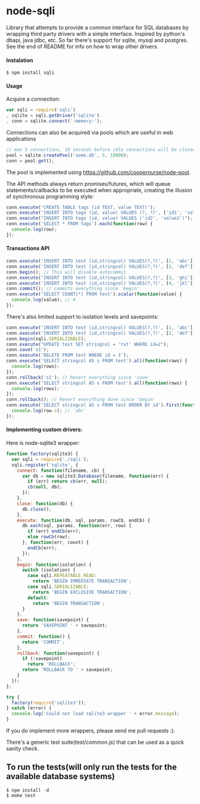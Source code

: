 # node-sqli

  Library that attempts to provide a common interface for SQL databases by
  wrapping third party drivers with a simple interface. Inspired by python's
  dbapi, java jdbc, etc. So far there's support for sqlite, mysql and postgres.
  See the end of README for info on how to wrap other drivers.

#### Instalation

    $ npm install sqli

#### Usage

  Acquire a connection:

```js
var sqli = require('sqli')
, sqlite = sqli.getDriver('sqlite')
, conn = sqlite.connect(':memory:');
```

  Connections can also be acquired via pools which are useful in web applications

```js
// max 5 connections, 10 seconds before idle connections will be closed
pool = sqlite.createPool('some.db', 5, 10000);
conn = pool.get();
```

  The pool is implemented using https://github.com/coopernurse/node-pool.

  The API methods always return promises/futures, which will queue statements/callbacks
  to be executed when appropriate, creating the illusion of synchronous programming
  style:

```js
conn.execute('CREATE TABLE tags (id TEXT, value TEXT)');
conn.execute('INSERT INTO tags (id, value) VALUES (?, ?)', ['id1', 'value1']);
conn.execute("INSERT INTO tags (id, value) VALUES ('id2', 'value2')");
conn.execute('SELECT * FROM tags').each(function(row) {
  console.log(row);
});
```

#### Transactions API

```js
conn.execute('INSERT INTO test (id,stringcol) VALUES(?,?)', [1, 'abc']);
conn.execute('INSERT INTO test (id,stringcol) VALUES(?,?)', [2, 'def']);
conn.begin(); // This will disable autocommit
conn.execute('INSERT INTO test (id,stringcol) VALUES(?,?)', [3, 'ghi']);
conn.execute('INSERT INTO test (id,stringcol) VALUES(?,?)', [4, 'jkl']);
conn.commit(); // commits everything since 'begin'
conn.execute('SELECT COUNT(*) FROM test').scalar(function(value) {
  console.log(value); // 4
});
```

  There's also limited support to isolation levels and savepoints:

```js
conn.execute('INSERT INTO test (id,stringcol) VALUES(?,?)', [1, 'abc']);
conn.execute('INSERT INTO test (id,stringcol) VALUES(?,?)', [2, 'def']);
conn.begin(sqli.SERIALIZABLE);
conn.execute("UPDATE test SET stringcol = 'txt' WHERE id=2");
conn.save('s1');
conn.execute('DELETE FROM test WHERE id = 1');
conn.execute('SELECT stringcol AS s FROM test').all(function(rows) {
  console.log(rows);
});
conn.rollback('s1'); // Revert everything since 'save'
conn.execute('SELECT stringcol AS s FROM test').all(function(rows) {
  console.log(rows);
});
conn.rollback(); // Revert everything done since 'begin'
conn.execute('SELECT stringcol AS s FROM test ORDER BY id').first(function(row) {
  console.log(row.s); // 'abc'
});
```

#### Implementing custom drivers:

  Here is node-sqlite3 wrapper:

```js
function factory(sqlite3) {
  var sqli = require('./sqli');
  sqli.register('sqlite', {
    connect: function(filename, cb) {
      var db = new sqlite3.Database(filename, function(err) {
        if (err) return cb(err, null);
        cb(null, db);
      });
    },
    close: function(db) {
      db.close();
    },
    execute: function(db, sql, params, rowCb, endCb) {
      db.each(sql, params, function(err, row) {
        if (err) endCb(err);
        else rowCb(row);
      }, function(err, count) {
        endCb(err);
      });
    },
    begin: function(isolation) {
      switch (isolation) {
        case sqli.REPEATABLE_READ:
          return 'BEGIN IMMEDIATE TRANSACTION';
        case sqli.SERIALIZABLE:
          return 'BEGIN EXCLUSIVE TRANSACTION';
        default:
          return 'BEGIN TRANSACTION';
      }
    },
    save: function(savepoint) {
      return 'SAVEPOINT ' + savepoint;
    },
    commit: function() {
      return 'COMMIT';
    },
    rollback: function(savepoint) {
      if (!savepoint)
        return 'ROLLBACK';
      return 'ROLLBACK TO ' + savepoint;
    }
  });
};

try {
  factory(require('sqlite3'));
} catch (error) {
  console.log('Could not load sqlite3 wrapper ' + error.message);
}
```

  If you do implement more wrappers, please send me pull requests :).

  There's a generic test suite(test/common.js) that can be used as a quick sanity check.

## To run the tests(will only run the tests for the available database systems)

    $ npm install -d
    $ make test
